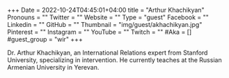 +++
Date = 2022-10-24T04:45:01+04:00
title = "Arthur Khachikyan"
Pronouns = ""
Twitter = ""
Website = ""
Type = "guest"
Facebook = ""
Linkedin = ""
GitHub = ""
Thumbnail = "img/guest/akhachikyan.jpg"
Pinterest = ""
Instagram = ""
YouTube = ""
Twitch = ""
#Aka = []
#guest_group = "wir"
+++

Dr. Arthur Khachikyan, an International Relations expert from Stanford University, specializing in intervention. He currently teaches at the Russian Armenian University in Yerevan.
